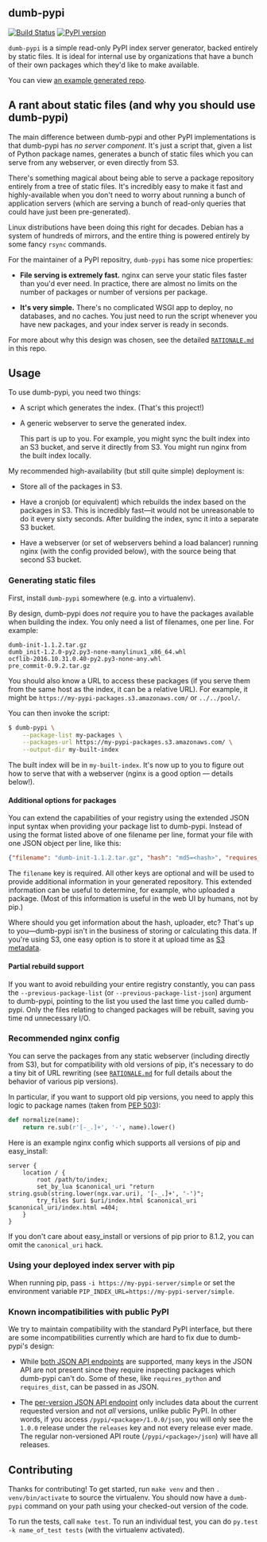 dumb-pypi
---------

[![Build Status](https://github.com/chriskuehl/dumb-pypi/actions/workflows/ci.yaml/badge.svg)](https://github.com/chriskuehl/dumb-pypi/actions/workflows/ci.yaml)
[![PyPI version](https://badge.fury.io/py/dumb-pypi.svg)](https://pypi.python.org/pypi/dumb-pypi)


`dumb-pypi` is a simple read-only PyPI index server generator, backed entirely
by static files. It is ideal for internal use by organizations that have a
bunch of their own packages which they'd like to make available.

You can view [an example generated repo](https://chriskuehl.github.io/dumb-pypi/test-repo/).


## A rant about static files (and why you should use dumb-pypi)

The main difference between dumb-pypi and other PyPI implementations is that
dumb-pypi has *no server component*. It's just a script that, given a list of
Python package names, generates a bunch of static files which you can serve
from any webserver, or even directly from S3.

There's something magical about being able to serve a package repository
entirely from a tree of static files. It's incredibly easy to make it fast and
highly-available when you don't need to worry about running a bunch of
application servers (which are serving a bunch of read-only queries that could
have just been pre-generated).

Linux distributions have been doing this right for decades. Debian has a system
of hundreds of mirrors, and the entire thing is powered entirely by some fancy
`rsync` commands.

For the maintainer of a PyPI repositry, `dumb-pypi` has some nice properties:

* **File serving is extremely fast.** nginx can serve your static files faster
  than you'd ever need. In practice, there are almost no limits on the number
  of packages or number of versions per package.

* **It's very simple.** There's no complicated WSGI app to deploy, no
  databases, and no caches. You just need to run the script whenever you have
  new packages, and your index server is ready in seconds.

For more about why this design was chosen, see the detailed
[`RATIONALE.md`][rationale] in this repo.


## Usage

To use dumb-pypi, you need two things:

* A script which generates the index. (That's this project!)

* A generic webserver to serve the generated index.

  This part is up to you. For example, you might sync the built index into an
  S3 bucket, and serve it directly from S3. You might run nginx from the built
  index locally.

My recommended high-availability (but still quite simple) deployment is:

* Store all of the packages in S3.

* Have a cronjob (or equivalent) which rebuilds the index based on the packages
  in S3. This is incredibly fast—it would not be unreasonable to do it every
  sixty seconds. After building the index, sync it into a separate S3 bucket.

* Have a webserver (or set of webservers behind a load balancer) running nginx
  (with the config provided below), with the source being that second S3
  bucket.


### Generating static files

First, install `dumb-pypi` somewhere (e.g. into a virtualenv).

By design, dumb-pypi does *not* require you to have the packages available when
building the index. You only need a list of filenames, one per line. For
example:

```
dumb-init-1.1.2.tar.gz
dumb_init-1.2.0-py2.py3-none-manylinux1_x86_64.whl
ocflib-2016.10.31.0.40-py2.py3-none-any.whl
pre_commit-0.9.2.tar.gz
```

You should also know a URL to access these packages (if you serve them from the
same host as the index, it can be a relative URL). For example, it might be
`https://my-pypi-packages.s3.amazonaws.com/` or `../../pool/`.

You can then invoke the script:

```bash
$ dumb-pypi \
    --package-list my-packages \
    --packages-url https://my-pypi-packages.s3.amazonaws.com/ \
    --output-dir my-built-index
```

The built index will be in `my-built-index`. It's now up to you to figure out
how to serve that with a webserver (nginx is a good option — details below!).


#### Additional options for packages

You can extend the capabilities of your registry using the extended JSON input
syntax when providing your package list to dumb-pypi. Instead of using the
format listed above of one filename per line, format your file with one JSON
object per line, like this:

```json
{"filename": "dumb-init-1.1.2.tar.gz", "hash": "md5=<hash>", "requires_python": ">=3.6", "uploaded_by": "ckuehl", "upload_timestamp": 1512539924}
```

The `filename` key is required. All other keys are optional and will be used to
provide additional information in your generated repository. This extended
information can be useful to determine, for example, who uploaded a package.
(Most of this information is useful in the web UI by humans, not by pip.)

Where should you get information about the hash, uploader, etc? That's up to
you—dumb-pypi isn't in the business of storing or calculating this data. If
you're using S3, one easy option is to store it at upload time as [S3
metadata][s3-metadata].


#### Partial rebuild support

If you want to avoid rebuilding your entire registry constantly, you can pass
the `--previous-package-list` (or `--previous-package-list-json`) argument to
dumb-pypi, pointing to the list you used the last time you called dumb-pypi.
Only the files relating to changed packages will be rebuilt, saving you time
nd unnecessary I/O.


### Recommended nginx config

You can serve the packages from any static webserver (including directly from
S3), but for compatibility with old versions of pip, it's necessary to do a
tiny bit of URL rewriting (see [`RATIONALE.md`][rationale] for full details
about the behavior of various pip versions).

In particular, if you want to support old pip versions, you need to apply this
logic to package names (taken from [PEP 503][pep503]):

```python
def normalize(name):
    return re.sub(r'[-_.]+', '-', name).lower()
```

Here is an example nginx config which supports all versions of pip and
easy_install:

```nginx
server {
    location / {
        root /path/to/index;
        set_by_lua $canonical_uri "return string.gsub(string.lower(ngx.var.uri), '[-_.]+', '-')";
        try_files $uri $uri/index.html $canonical_uri $canonical_uri/index.html =404;
    }
}

```

If you don't care about easy_install or versions of pip prior to 8.1.2, you can
omit the `canonical_uri` hack.


### Using your deployed index server with pip

When running pip, pass `-i https://my-pypi-server/simple` or set the
environment variable `PIP_INDEX_URL=https://my-pypi-server/simple`.


### Known incompatibilities with public PyPI

We try to maintain compatibility with the standard PyPI interface, but there
are some incompatibilities currently which are hard to fix due to dumb-pypi's
design:

* While [both JSON API endpoints][json-api] are supported, many keys in the
  JSON API are not present since they require inspecting packages which
  dumb-pypi can't do. Some of these, like `requires_python` and
  `requires_dist`, can be passed in as JSON.

* The [per-version JSON API endpoint][per-version-api] only includes data about
  the current requested version and not _all_ versions, unlike public PyPI. In
  other words, if you access `/pypi/<package>/1.0.0/json`, you will only see
  the `1.0.0` release under the `releases` key and not every release ever made.
  The regular non-versioned API route (`/pypi/<package>/json`) will have all
  releases.


## Contributing

Thanks for contributing! To get started, run `make venv` and then `.
venv/bin/activate` to source the virtualenv. You should now have a `dumb-pypi`
command on your path using your checked-out version of the code.

To run the tests, call `make test`. To run an individual test, you can do
`py.test -k name_of_test tests` (with the virtualenv activated).


[rationale]: https://github.com/chriskuehl/dumb-pypi/blob/master/RATIONALE.md
[pep503]: https://www.python.org/dev/peps/pep-0503/#normalized-names
[s3-metadata]: https://docs.aws.amazon.com/AmazonS3/latest/dev/UsingMetadata.html#UserMetadata
[json-api]: https://warehouse.pypa.io/api-reference/json.html
[per-version-api]: https://warehouse.pypa.io/api-reference/json.html#get--pypi--project_name---version--json

